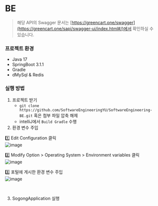 # BE
> 해당 API의 Swagger 문서는 [https://greencart.one/swagger](https://greencart.one/sapi/swagger-ui/index.html#/)에서 확인하실 수 있습니다.

### 프로젝트 환경
- Java 17
- SpringBoot 3.1.1
- Gradle
-  dMySql & Redis

### 실행 방법
1. 프로젝트 받기
   - `git clone https://github.com/SoftwareEngineeringYU/SoftwareEngineering-BE.git` 혹은 첨부 파일 압축 해제
   - intelliJ에서 `Build Gradle` 수행
2. 환경 변수 주입

1️⃣ Edit Configuration 클릭  
![image](https://github.com/SoftwareEngineeringYU/SoftwareEngineering-BE/assets/96044622/8bc1464d-a1db-4849-a09a-087d09be08bb)

2️⃣ Modify Option > Operating System > Environment variables 클릭  
![image](https://github.com/SoftwareEngineeringYU/SoftwareEngineering-BE/assets/96044622/913e0b3a-575e-4952-b4a6-ac54a82e2990)

3️⃣ 포털에 게시한 환경 변수 주입  
![image](https://github.com/SoftwareEngineeringYU/SoftwareEngineering-BE/assets/96044622/61f0cef4-3c97-4364-95e7-176e31bc08c7)

<br/>

3. SogongApplication 실행
